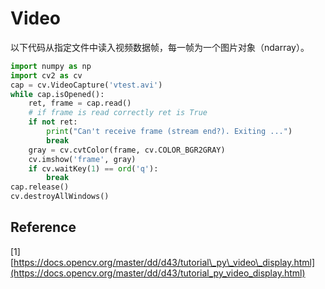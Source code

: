 # Video

以下代码从指定文件中读入视频数据帧，每一帧为一个图片对象（ndarray）。

```python
import numpy as np
import cv2 as cv
cap = cv.VideoCapture('vtest.avi')
while cap.isOpened():
    ret, frame = cap.read()
    # if frame is read correctly ret is True
    if not ret:
        print("Can't receive frame (stream end?). Exiting ...")
        break
    gray = cv.cvtColor(frame, cv.COLOR_BGR2GRAY)
    cv.imshow('frame', gray)
    if cv.waitKey(1) == ord('q'):
        break
cap.release()
cv.destroyAllWindows()
```

## Reference

\[1\] [https://docs.opencv.org/master/dd/d43/tutorial\_py\_video\_display.html](https://docs.opencv.org/master/dd/d43/tutorial_py_video_display.html)

